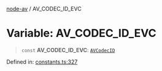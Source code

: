[node-av](../globals.md) / AV\_CODEC\_ID\_EVC

# Variable: AV\_CODEC\_ID\_EVC

> `const` **AV\_CODEC\_ID\_EVC**: [`AVCodecID`](../type-aliases/AVCodecID.md)

Defined in: [constants.ts:327](https://github.com/seydx/av/blob/f8631fc881b394300b1479f511d55cf1c370a87f/src/constants/constants.ts#L327)
